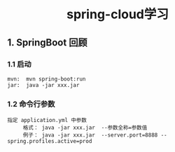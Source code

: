 <h1><center>spring-cloud学习</center></h1>

## 1. SpringBoot 回顾

### 1.1 启动

```
mvn:  mvn spring-boot:run
jar:  java -jar xxx.jar
```

### 1.2 命令行参数

```
指定 application.yml 中参数 
     格式： java -jar xxx.jar  --参数全称=参数值
     例子： java -jar xxx.jar  --server.port=8888 --spring.profiles.active=prod
```

